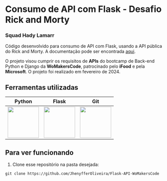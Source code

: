 ﻿# Consumo de API com Flask - Desafio Rick and Morty
### Squad Hady Lamarr
 
Código desenvolvido para consumo de API com Flask, usando a API pública do Rick and Morty. A documentação pode ser encontrada [aqui](https://rickandmortyapi.com/documentation).

O projeto visou cumprir os requisitos de **APIs** do bootcamp de Back-end Python e Django da **WoMakersCode**, patrocinado pelo **iFood** e pela **Microsoft**. O projeto foi realizado em fevereiro de 2024.

## Ferramentas utilizadas

| Python | Flask | Git | 
| ------ | ----- | --- | 
| <img src="https://s3.dualstack.us-east-2.amazonaws.com/pythondotorg-assets/media/files/python-logo-only.svg" width="100"> | <img src="https://cdn.freebiesupply.com/logos/large/2x/flask-logo-png-transparent.png" width="100"> | <img src="https://upload.wikimedia.org/wikipedia/commons/c/c2/GitHub_Invertocat_Logo.svg" width="100"> |

## Para ver funcionando

1.  Clone esse repositório na pasta desejada:
~~~
git clone https://github.com/JhenyfferOliveira/Flask-API-WoMakersCode
~~~
